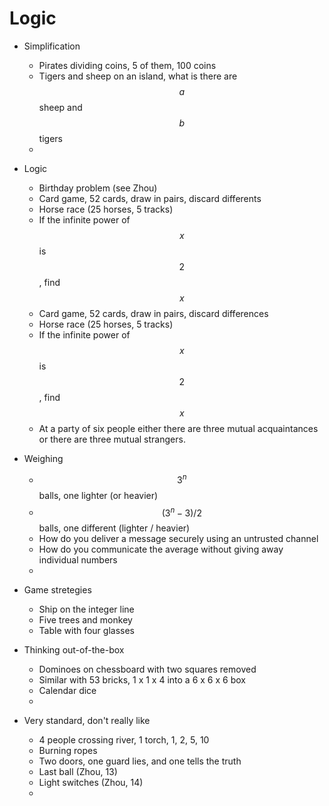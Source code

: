 # Logic

* Simplification
    * Pirates dividing coins, 5 of them, 100 coins
    * Tigers and sheep on an island, what is there are $$a$$ sheep and $$b$$ tigers
    *

* Logic
    * Birthday problem (see Zhou)
    * Card game, 52 cards, draw in pairs, discard differents
    * Horse race (25 horses, 5 tracks)
    * If the infinite power of $$x$$ is $$2$$, find $$x$$
    * Card game, 52 cards, draw in pairs, discard differences
    * Horse race (25 horses, 5 tracks)
    * If the infinite power of $$x$$ is $$2$$, find $$x$$
    * At a party of six people either there are three mutual acquaintances or there are three mutual strangers.


* Weighing
    * $$3^n$$ balls, one lighter (or heavier)
    * $$(3^n - 3)/2$$ balls, one different (lighter / heavier)
    * How do you deliver a message securely using an untrusted channel
    * How do you communicate the average without giving away individual numbers
    *

* Game stretegies
    * Ship on the integer line
    * Five trees and monkey
    * Table with four glasses

* Thinking out-of-the-box
    * Dominoes on chessboard with two squares removed
    * Similar with 53 bricks, 1 x 1 x 4 into a 6 x 6 x 6 box
    * Calendar dice
    *

* Very standard, don't really like
    * 4 people crossing river, 1 torch, 1, 2, 5, 10
    * Burning ropes
    * Two doors, one guard lies, and one tells the truth
    * Last ball (Zhou, 13)
    * Light switches (Zhou, 14)
    *
